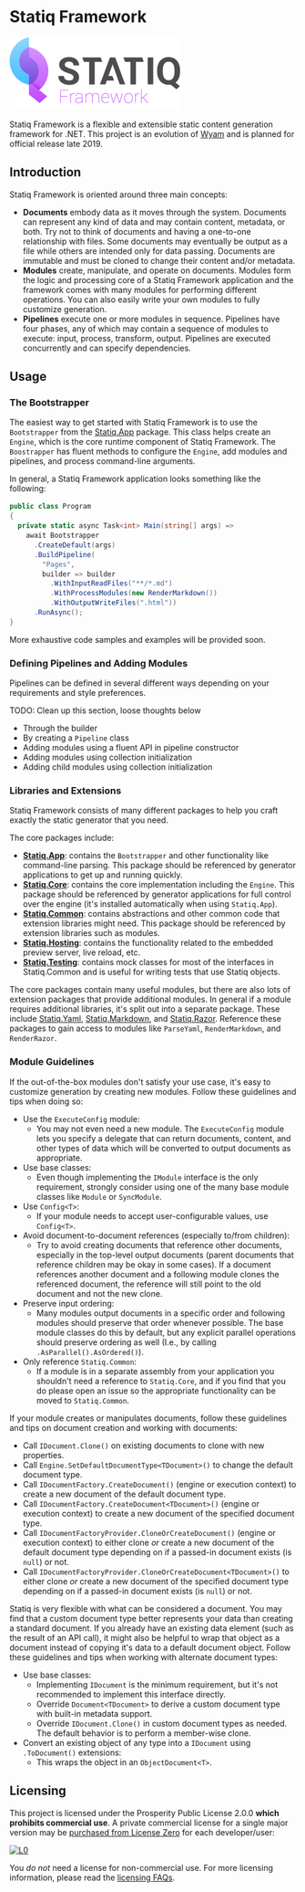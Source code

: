 # Statiq Framework

![Logo](logo.png)

Statiq Framework is a flexible and extensible static content generation framework for .NET. This project is an evolution of [Wyam](https://wyam.io) and is planned for official release late 2019.

## Introduction

Statiq Framework is oriented around three main concepts:

- **Documents** embody data as it moves through the system. Documents can represent any kind of data and may contain content, metadata, or both. Try not to think of documents and having a one-to-one relationship with files. Some documents may eventually be output as a file while others are intended only for data passing. Documents are immutable and must be cloned to change their content and/or metadata.
- **Modules** create, manipulate, and operate on documents. Modules form the logic and processing core of a Statiq Framework application and the framework comes with many modules for performing different operations. You can also easily write your own modules to fully customize generation.
- **Pipelines** execute one or more modules in sequence. Pipelines have four phases, any of which may contain a sequence of modules to execute: input, process, transform, output. Pipelines are executed concurrently and can specify dependencies.

## Usage

### The Bootstrapper

The easiest way to get started with Statiq Framework is to use the `Bootstrapper` from the [Statiq.App](https://www.nuget.org/packages/Statiq.App) package. This class helps create an `Engine`, which is the core runtime component of Statiq Framework. The `Boostrapper` has fluent methods to configure the `Engine`, add modules and pipelines, and process command-line arguments.

In general, a Statiq Framework application looks something like the following:

```csharp
public class Program
{
  private static async Task<int> Main(string[] args) =>
    await Bootstrapper
      .CreateDefault(args)
      .BuildPipeline(
        "Pages",
        builder => builder
          .WithInputReadFiles("**/*.md")
          .WithProcessModules(new RenderMarkdown())
          .WithOutputWriteFiles(".html"))
      .RunAsync();
}
```

More exhaustive code samples and examples will be provided soon.

### Defining Pipelines and Adding Modules

Pipelines can be defined in several different ways depending on your requirements and style preferences.

TODO: Clean up this section, loose thoughts below

- Through the builder
- By creating a `Pipeline` class
- Adding modules using a fluent API in pipeline constructor
- Adding modules using collection initialization
- Adding child modules using collection initialization

### Libraries and Extensions

Statiq Framework consists of many different packages to help you craft exactly the static generator that you need.

The core packages include:

- **[Statiq.App](https://www.nuget.org/packages/Statiq.App)**: contains the `Bootstrapper` and other functionality like command-line parsing. This package should be referenced by generator applications to get up and running quickly.
- **[Statiq.Core](https://www.nuget.org/packages/Statiq.Core)**: contains the core implementation including the `Engine`. This package should be referenced by generator applications for full control over the engine (it's installed automatically when using `Statiq.App`).
- **[Statiq.Common](https://www.nuget.org/packages/Statiq.Common)**: contains abstractions and other common code that extension libraries might need. This package should be referenced by extension libraries such as modules.
- **[Statiq.Hosting](https://www.nuget.org/packages/Statiq.Hosting)**: contains the functionality related to the embedded preview server, live reload, etc.
- **[Statiq.Testing](https://www.nuget.org/packages/Statiq.Testing)**: contains mock classes for most of the interfaces in Statiq.Common and is useful for writing tests that use Statiq objects.

The core packages contain many useful modules, but there are also lots of extension packages that provide additional modules. In general if a module requires additional libraries, it's split out into a separate package. These include [Statiq.Yaml](https://www.nuget.org/packages/Statiq.Yaml), [Statiq.Markdown](https://www.nuget.org/packages/Statiq.Markdown), and [Statiq.Razor](https://www.nuget.org/packages/Statiq.Razor). Reference these packages to gain access to modules like `ParseYaml`, `RenderMarkdown`, and `RenderRazor`.

### Module Guidelines

If the out-of-the-box modules don't satisfy your use case, it's easy to customize generation by creating new modules. Follow these guidelines and tips when doing so:

- Use the `ExecuteConfig` module:
  - You may not even need a new module. The `ExecuteConfig` module lets you specify a delegate that can return documents, content, and other types of data which will be converted to output documents as appropriate.
- Use base classes:
  - Even though implementing the `IModule` interface is the only requirement, strongly consider using one of the many base module classes like `Module` or `SyncModule`.
- Use `Config<T>`:
  - If your module needs to accept user-configurable values, use `Config<T>`.
- Avoid document-to-document references (especially to/from children):
  - Try to avoid creating documents that reference other documents, especially in the top-level output documents (parent documents that reference children may be okay in some cases). If a document references another document and a following module clones the referenced document, the reference will still point to the old document and not the new clone.
- Preserve input ordering:
  - Many modules output documents in a specific order and following modules should preserve that order whenever possible. The base module classes do this by default, but any explicit parallel operations should preserve ordering as well (I.e., by calling `.AsParallel().AsOrdered()`).
- Only reference `Statiq.Common`:
  - If a module is in a separate assembly from your application you shouldn't need a reference to `Statiq.Core`, and if you find that you do please open an issue so the appropriate functionality can be moved to `Statiq.Common`.

If your module creates or manipulates documents, follow these guidelines and tips on document creation and working with documents:

- Call `IDocument.Clone()` on existing documents to clone with new properties.
- Call `Engine.SetDefaultDocumentType<TDocument>()` to change the default document type.
- Call `IDocumentFactory.CreateDocument()` (engine or execution context) to create a new document of the default document type.
- Call `IDocumentFactory.CreateDocument<TDocument>()` (engine or execution context) to create a new document of the specified document type.
- Call `IDocumentFactoryProvider.CloneOrCreateDocument()` (engine or execution context) to either clone _or_ create a new document of the default document type depending on if a passed-in document exists (is `null`) or not.
- Call `IDocumentFactoryProvider.CloneOrCreateDocument<TDocument>()` to either clone _or_ create a new document of the specified document type depending on if a passed-in document exists (is `null`) or not.

Statiq is very flexible with what can be considered a document. You may find that a custom document type better represents your data than creating a standard document. If you already have an existing data element (such as the result of an API call), it might also be helpful to wrap that object as a document instead of copying it's data to a default document object. Follow these guidelines and tips when working with alternate document types:

- Use base classes:
  - Implementing `IDocument` is the minimum requirement, but it's not recommended to implement this interface directly.
  - Override `Document<TDocument>` to derive a custom document type with built-in metadata support.
  - Override `IDocument.Clone()` in custom document types as needed. The default behavior is to perform a member-wise clone.
- Convert an existing object of any type into a `IDocument` using `.ToDocument()` extensions:
  - This wraps the object in an `ObjectDocument<T>`.

## Licensing

This project is licensed under the Prosperity Public License 2.0.0 **which prohibits commercial use**. A private commercial license for a single major version may be [purchased from License Zero](https://licensezero.com/ids/968702b6-a2b0-4042-9561-d1a98cc4f3fd) for each developer/user:

[![L0](https://licensezero.com/ids/968702b6-a2b0-4042-9561-d1a98cc4f3fd/badge.svg)](https://licensezero.com/ids/968702b6-a2b0-4042-9561-d1a98cc4f3fd)

You _do not_ need a license for non-commercial use. For more licensing information, please read the [licensing FAQs](LICENSING.md).
